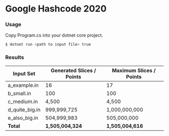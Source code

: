 # Google Hashcode 2020
### Usage

Copy Program.cs into your dotnet core project.

```sh
$ dotnet run <path to input file> true
```

### Results
| Input Set | Generated Slices / Points | Maximum Slices / Points |
| ------ | ------ | ------ |
| a_example.in | 16 | 17 |
| b_small.in | 100 | 100 |
| c_medium.in | 4,500 | 4,500 |
| d_quite_big.in | 999,999,725 | 1,000,000,000 |
| e_also_big.in | 504,999,983 | 505,000,000 |
| **Total** | **1,505,004,324** | **1,505,004,616** |

